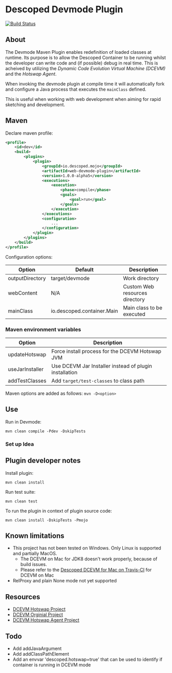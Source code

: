 # Descoped Devmode Plugin

[![Build Status](https://travis-ci.org/descoped/descoped-devmode-plugin.svg?branch=master)](https://travis-ci.org/descoped/descoped-devmode-plugin)

## About

The Devmode Maven Plugin enables redefinition of loaded classes at runtime. Its purpose is to allow the Descoped Container to be running whilst the developer can write code and (if possible) debug in real time. This is acheived by utilizing the *Dynamic Code Evolution Virtual Machine (DCEVM)* and the *Hotswap Agent*.

When invoking the devmode plugin at compile time it will automatically fork and configure a Java process that executes the `mainClass` defined.

This is useful when working with web development when aiming for rapid sketching and development.

## Maven

Declare maven profile:

```xml
<profile>
    <id>dev</id>
    <build>
        <plugins>
            <plugin>
                <groupId>io.descoped.mojo</groupId>
                <artifactId>web-devmode-plugin</artifactId>
                <version>1.0.0-alpha5</version>
                <executions>
                    <execution>
                        <phase>compile</phase>
                        <goals>
                            <goal>run</goal>
                        </goals>
                    </execution>
                </executions>
                <configuration>
                    ...
                </configuration>
            </plugin>
        </plugins>
    </build>
</profile>
```

Configuration options:

 Option          | Default                    | Description                                     |
-----------------|----------------------------|-------------------------------------------------|
 outputDirectory | target/devmode             | Work directory                                  |
 webContent      | N/A                        | Custom Web resources directory                  |
 mainClass       | io.descoped.container.Main | Main class to be executed                       |


### Maven environment variables

 Option          | Description                                            |
-----------------|--------------------------------------------------------|
 updateHotswap   | Force install process for the DCEVM Hotswap JVM        |
 useJarInstaller | Use DCEVM Jar Installer instead of plugin installation |
 addTestClasses  | Add `target/test-classes` to class path                |

Maven options are added as follows: `mvn -D<option>`


## Use

Run in Devmode:

`mvn clean compile -Pdev -DskipTests`

### Set up Idea


## Plugin developer notes

Install plugin:

`mvn clean install`

Run test suite:

`mvn clean test`

To run the plugin in context of plugin source code:

`mvn clean install -DskipTests -Pmojo`

## Known limitations

* This project has not been tested on Windows. Only Linux is supported and partially MacOS.
  * The DCEVM on Mac for JDK8 doesn't work properly, because of build issues.
  * Please refer to the [Descoped DCEVM for Mac on Travis-CI](/descoped/descoped-dcevm) for DCEVM on Mac
* RelProxy and plain None mode not yet supported


## Resources

* [DCEVM Hotswap Project](https://github.com/dcevm/dcevm)
* [DCEVM Orginial Project](http://ssw.jku.at/dcevm/)
* [DCEVM Hotswap Agent Project](https://github.com/HotswapProjects/HotswapAgent)


## Todo

* Add addJavaArgument
* Add addClassPathElement
* Add an envvar 'descoped.hotswap=true' that can be used to identify if container is running in DCEVM mode
